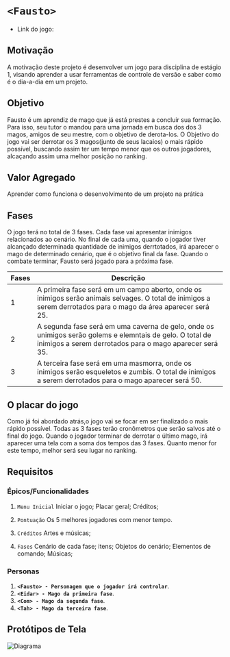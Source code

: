 # `<Fausto>`

* Link do jogo:

## Motivação

A motivação deste projeto é desenvolver um jogo para disciplina de estágio 1, visando aprender a usar ferramentas de controle de versão e saber como é o dia-a-dia em um projeto.

## Objetivo

Fausto é um aprendiz de mago que já está prestes a concluir sua formação. Para isso, seu tutor o mandou para uma jornada em busca dos dos 3 magos, amigos de seu mestre, com o objetivo de derota-los. O Objetivo do jogo vai ser derrotar os 3 magos(junto de seus lacaios) o mais rápido possível, buscando assim ter um tempo menor que os outros jogadores, alcaçando assim uma melhor posição no ranking.

## Valor Agregado

Aprender como funciona o desenvolvimento de um projeto na prática

## Fases

O jogo terá no total de 3 fases. Cada fase vai apresentar inimigos relacionados ao cenário. No final de cada uma, quando o jogador tiver alcançado determinada quantidade de inimigos derrtotados, irá aparecer o mago de determinado cenário, que é o objetivo final da fase. Quando o combate terminar, Fausto será jogado para a próxima fase.

| Fases | Descrição |
| ----- | ----------- |
| 1     | A primeira fase será em um campo aberto, onde os inimigos serão animais selvages. O total de inimigos a serem derrotados para o mago da área aparecer será 25.
| 2     | A segunda fase será em uma caverna de gelo, onde os unimigos serão golems e elemntais de gelo. O total de inimigos a serem derrotados para o mago aparecer será 35.
| 3     | A terceira fase será em uma masmorra, onde os inimigos serão esqueletos e zumbis. O total de inimigos a serem derrotados para o mago aparecer será 50.

## O placar do jogo

Como já foi abordado atrás,o jogo vai se focar em ser finalizado o mais rápido possível. Todas as 3 fases terão cronômetros que serão salvos até o final do jogo. Quando o jogador terminar de derrotar o último mago, irá aparecer uma tela com a soma dos tempos das 3 fases. Quanto menor for este tempo, melhor será seu lugar no ranking.

## Requisitos

### Épicos/Funcionalidades

1. `Menu Inicial`
   Iniciar o jogo;
   Placar geral;
   Créditos;

2. `Pontuação`
   Os 5 melhores jogadores com menor tempo.
3. `Créditos`
   Artes e músicas;
4. `Fases`
   Cenário de cada fase;
   itens;
   Objetos do cenário;
   Elementos de comando;
   Músicas;

### Personas

1. **`<Fausto> - Personagem que o jogador irá controlar`**.
2. **`<Eidar> - Mago da primeira fase`**.
3. **`<Com> - Mago da segunda fase`**.
4. **`<Tah> - Mago da terceira fase`**.

## Protótipos de Tela

![Diagrama](Diagrama.drawio.png)
